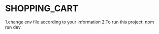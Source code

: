 # SHOPPING_CART

1.change env file according to your information 
2.To run this project: npm run dev

